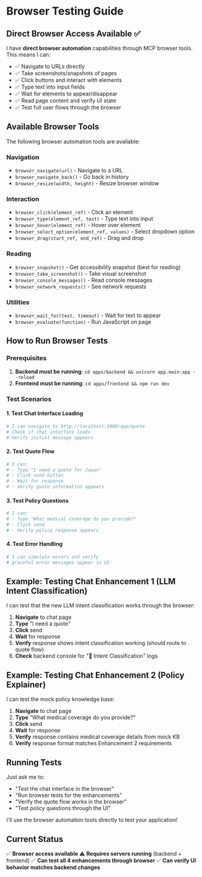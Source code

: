 # Browser Testing Guide

## Direct Browser Access Available ✅

I have **direct browser automation** capabilities through MCP browser tools. This means I can:

- ✅ Navigate to URLs directly
- ✅ Take screenshots/snapshots of pages
- ✅ Click buttons and interact with elements
- ✅ Type text into input fields
- ✅ Wait for elements to appear/disappear
- ✅ Read page content and verify UI state
- ✅ Test full user flows through the browser

## Available Browser Tools

The following browser automation tools are available:

### Navigation
- `browser_navigate(url)` - Navigate to a URL
- `browser_navigate_back()` - Go back in history
- `browser_resize(width, height)` - Resize browser window

### Interaction
- `browser_click(element_ref)` - Click an element
- `browser_type(element_ref, text)` - Type text into input
- `browser_hover(element_ref)` - Hover over element
- `browser_select_option(element_ref, values)` - Select dropdown option
- `browser_drag(start_ref, end_ref)` - Drag and drop

### Reading
- `browser_snapshot()` - Get accessibility snapshot (best for reading)
- `browser_take_screenshot()` - Take visual screenshot
- `browser_console_messages()` - Read console messages
- `browser_network_requests()` - See network requests

### Utilities
- `browser_wait_for(text, timeout)` - Wait for text to appear
- `browser_evaluate(function)` - Run JavaScript on page

## How to Run Browser Tests

### Prerequisites
1. **Backend must be running**: `cd apps/backend && uvicorn app.main:app --reload`
2. **Frontend must be running**: `cd apps/frontend && npm run dev`

### Test Scenarios

#### 1. Test Chat Interface Loading
```python
# I can navigate to http://localhost:3000/app/quote
# Check if chat interface loads
# Verify initial message appears
```

#### 2. Test Quote Flow
```python
# I can:
# - Type "I need a quote for Japan"
# - Click send button
# - Wait for response
# - Verify quote information appears
```

#### 3. Test Policy Questions
```python
# I can:
# - Type "What medical coverage do you provide?"
# - Click send
# - Verify policy response appears
```

#### 4. Test Error Handling
```python
# I can simulate errors and verify
# graceful error messages appear in UI
```

## Example: Testing Chat Enhancement 1 (LLM Intent Classification)

I can test that the new LLM intent classification works through the browser:

1. **Navigate** to chat page
2. **Type** "I need a quote" 
3. **Click** send
4. **Wait** for response
5. **Verify** response shows intent classification working (should route to quote flow)
6. **Check** backend console for "🎯 Intent Classification" logs

## Example: Testing Chat Enhancement 2 (Policy Explainer)

I can test the mock policy knowledge base:

1. **Navigate** to chat page
2. **Type** "What medical coverage do you provide?"
3. **Click** send
4. **Wait** for response
5. **Verify** response contains medical coverage details from mock KB
6. **Verify** response format matches Enhancement 2 requirements

## Running Tests

Just ask me to:
- "Test the chat interface in the browser"
- "Run browser tests for the enhancements"
- "Verify the quote flow works in the browser"
- "Test policy questions through the UI"

I'll use the browser automation tools directly to test your application!

## Current Status

✅ **Browser access available**
⚠️ **Requires servers running** (backend + frontend)
✅ **Can test all 4 enhancements through browser**
✅ **Can verify UI behavior matches backend changes**


